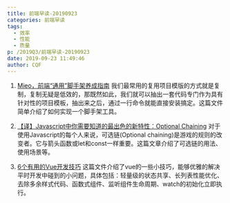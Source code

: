 ```yaml
---
title: 前端早读-20190923
categories: 前端早读
tags:
  - 效率
  - 性能
  - 质量
p: /2019Q3/前端早读-20190923
date: 2019-09-23 11:49:46
author: CQF
---
```

1. [Mieo，前端“通用”脚手架养成指南](https://juejin.im/post/5d872ff85188253f357cef15)
我们最常用的复用项目模版的方式就是复制，复制无疑是低效的，那既然如此，我们就可以抽出一套代码专门作为具有针对性的项目模板，抽出来之后，通过一行命令就能直接安装搞定。这篇文件简单介绍了如何实现一个脚手架工具。

2. [【译】Javascript中你需要知道的最出色的新特性：Optional Chaining](https://juejin.im/post/5d8753d9e51d4561c83e7d1d)
对于使用Javascript的每个人来说，可选链(Optional chaining)是游戏的规则的改变者。它与箭头函数或let和const一样重要。这篇文章介绍了可选链的用法、使用场景等。

3. [6个有用的Vue开发技巧](https://juejin.im/post/5d861aabe51d4557ca7fde06)
这篇文件介绍了vue的一些小技巧，能够优雅的解决平时开发中碰到的小问题，具体包括：轻量级的状态共享、长列表性能优化、去除多余样式代码、函数式组件、监听组件生命周期、watch的初始化立即执行。
